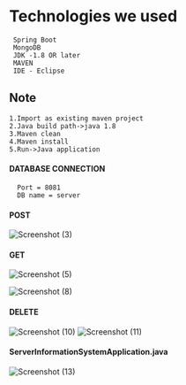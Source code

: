 # Technologies we used
     Spring Boot
     MongoDB
     JDK -1.8 OR later
     MAVEN
     IDE - Eclipse
    
 ## Note
    1.Import as existing maven project
    2.Java build path->java 1.8
    3.Maven clean
    4.Maven install
    5.Run->Java application
    
  #### DATABASE CONNECTION
      Port = 8081
      DB name = server
    
  #### POST
  
  ![Screenshot (3)](https://user-images.githubusercontent.com/101654893/159662263-4b701c10-eeee-4448-8739-1dba1ce4a249.png)
  #### GET
  
![Screenshot (5)](https://user-images.githubusercontent.com/101654893/159662500-8df26046-57c7-4a7a-91e7-d71848022e5b.png)

![Screenshot (8)](https://user-images.githubusercontent.com/101654893/159664208-5e82852d-3f63-408f-bfa8-3c07474931f8.png)
#### DELETE
    

![Screenshot (10)](https://user-images.githubusercontent.com/101654893/159665840-6d0fc9eb-09cd-4b11-8e60-f0e47de42fba.png)
![Screenshot (11)](https://user-images.githubusercontent.com/101654893/159665902-c9a9a75a-b943-49e2-94c8-099f169d7ff1.png)
#### **ServerInformationSystemApplication.java**
![Screenshot (13)](https://user-images.githubusercontent.com/101654893/159661242-bede7ae7-87e6-4226-8264-c31909cc4d0b.png)
